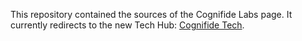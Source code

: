 This repository contained the sources of the Cognifide Labs page.
It currently redirects to the new Tech Hub: [Cognifide Tech](https://tech.cognifide.com/).